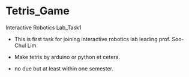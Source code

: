 # Tetris_Game
Interactive Robotics Lab_Task1

* This is first task for joining interactive robotics lab leading prof. Soo-Chul Lim

* Make tetris by arduino or python et cetera.

* no due but at least within one semester.
